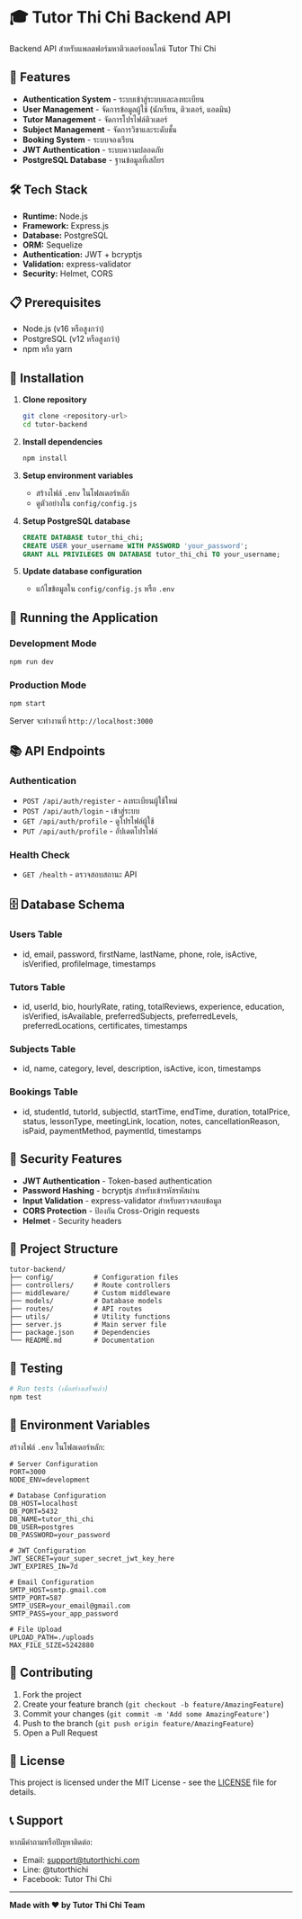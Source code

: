 # 🎓 Tutor Thi Chi Backend API

Backend API สำหรับแพลตฟอร์มหาติวเตอร์ออนไลน์ Tutor Thi Chi

## 🚀 Features

- **Authentication System** - ระบบเข้าสู่ระบบและลงทะเบียน
- **User Management** - จัดการข้อมูลผู้ใช้ (นักเรียน, ติวเตอร์, แอดมิน)
- **Tutor Management** - จัดการโปรไฟล์ติวเตอร์
- **Subject Management** - จัดการวิชาและระดับชั้น
- **Booking System** - ระบบจองเรียน
- **JWT Authentication** - ระบบความปลอดภัย
- **PostgreSQL Database** - ฐานข้อมูลที่เสถียร

## 🛠️ Tech Stack

- **Runtime:** Node.js
- **Framework:** Express.js
- **Database:** PostgreSQL
- **ORM:** Sequelize
- **Authentication:** JWT + bcryptjs
- **Validation:** express-validator
- **Security:** Helmet, CORS

## 📋 Prerequisites

- Node.js (v16 หรือสูงกว่า)
- PostgreSQL (v12 หรือสูงกว่า)
- npm หรือ yarn

## 🔧 Installation

1. **Clone repository**
   ```bash
   git clone <repository-url>
   cd tutor-backend
   ```

2. **Install dependencies**
   ```bash
   npm install
   ```

3. **Setup environment variables**
   - สร้างไฟล์ `.env` ในโฟลเดอร์หลัก
   - ดูตัวอย่างใน `config/config.js`

4. **Setup PostgreSQL database**
   ```sql
   CREATE DATABASE tutor_thi_chi;
   CREATE USER your_username WITH PASSWORD 'your_password';
   GRANT ALL PRIVILEGES ON DATABASE tutor_thi_chi TO your_username;
   ```

5. **Update database configuration**
   - แก้ไขข้อมูลใน `config/config.js` หรือ `.env`

## 🚀 Running the Application

### Development Mode
```bash
npm run dev
```

### Production Mode
```bash
npm start
```

Server จะทำงานที่ `http://localhost:3000`

## 📚 API Endpoints

### Authentication
- `POST /api/auth/register` - ลงทะเบียนผู้ใช้ใหม่
- `POST /api/auth/login` - เข้าสู่ระบบ
- `GET /api/auth/profile` - ดูโปรไฟล์ผู้ใช้
- `PUT /api/auth/profile` - อัปเดตโปรไฟล์

### Health Check
- `GET /health` - ตรวจสอบสถานะ API

## 🗄️ Database Schema

### Users Table
- id, email, password, firstName, lastName, phone, role, isActive, isVerified, profileImage, timestamps

### Tutors Table
- id, userId, bio, hourlyRate, rating, totalReviews, experience, education, isVerified, isAvailable, preferredSubjects, preferredLevels, preferredLocations, certificates, timestamps

### Subjects Table
- id, name, category, level, description, isActive, icon, timestamps

### Bookings Table
- id, studentId, tutorId, subjectId, startTime, endTime, duration, totalPrice, status, lessonType, meetingLink, location, notes, cancellationReason, isPaid, paymentMethod, paymentId, timestamps

## 🔐 Security Features

- **JWT Authentication** - Token-based authentication
- **Password Hashing** - bcryptjs สำหรับเข้ารหัสรหัสผ่าน
- **Input Validation** - express-validator สำหรับตรวจสอบข้อมูล
- **CORS Protection** - ป้องกัน Cross-Origin requests
- **Helmet** - Security headers

## 📁 Project Structure

```
tutor-backend/
├── config/          # Configuration files
├── controllers/     # Route controllers
├── middleware/      # Custom middleware
├── models/          # Database models
├── routes/          # API routes
├── utils/           # Utility functions
├── server.js        # Main server file
├── package.json     # Dependencies
└── README.md        # Documentation
```

## 🧪 Testing

```bash
# Run tests (เมื่อสร้างเสร็จแล้ว)
npm test
```

## 📝 Environment Variables

สร้างไฟล์ `.env` ในโฟลเดอร์หลัก:

```env
# Server Configuration
PORT=3000
NODE_ENV=development

# Database Configuration
DB_HOST=localhost
DB_PORT=5432
DB_NAME=tutor_thi_chi
DB_USER=postgres
DB_PASSWORD=your_password

# JWT Configuration
JWT_SECRET=your_super_secret_jwt_key_here
JWT_EXPIRES_IN=7d

# Email Configuration
SMTP_HOST=smtp.gmail.com
SMTP_PORT=587
SMTP_USER=your_email@gmail.com
SMTP_PASS=your_app_password

# File Upload
UPLOAD_PATH=./uploads
MAX_FILE_SIZE=5242880
```

## 🤝 Contributing

1. Fork the project
2. Create your feature branch (`git checkout -b feature/AmazingFeature`)
3. Commit your changes (`git commit -m 'Add some AmazingFeature'`)
4. Push to the branch (`git push origin feature/AmazingFeature`)
5. Open a Pull Request

## 📄 License

This project is licensed under the MIT License - see the [LICENSE](LICENSE) file for details.

## 📞 Support

หากมีคำถามหรือปัญหาติดต่อ:
- Email: support@tutorthichi.com
- Line: @tutorthichi
- Facebook: Tutor Thi Chi

---

**Made with ❤️ by Tutor Thi Chi Team**
